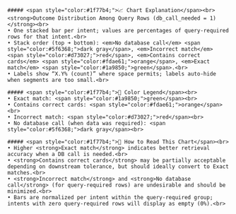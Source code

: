 
    ##### <span style="color:#1f77b4;">📈 Chart Explanation</span><br>
    <strong>Outcome Distribution Among Query Rows (db_call_needed = 1)</strong><br>
    • One stacked bar per intent; values are percentages of query-required rows for that intent.<br>
    • Stack order (top ➜ bottom): <em>No database call</em> <span style="color:#5f6368;">dark gray</span>, <em>Incorrect match</em> <span style="color:#d73027;">red</span>, <em>Contains correct cards</em> <span style="color:#fdae61;">orange</span>, <em>Exact match</em> <span style="color:#1a9850;">green</span>.<br>
    • Labels show “X.Y% (count)” where space permits; labels auto-hide when segments are too small.<br>

    ##### <span style="color:#1f77b4;">🎨 Color Legend</span><br>
    • Exact match: <span style="color:#1a9850;">green</span><br>
    • Contains correct cards: <span style="color:#fdae61;">orange</span><br>
    • Incorrect match: <span style="color:#d73027;">red</span><br>
    • No database call (when data was required): <span style="color:#5f6368;">dark gray</span><br>

    ##### <span style="color:#1f77b4;">🔎 How to Read This Chart</span><br>
    • Higher <strong>Exact match</strong> indicates better retrieval accuracy when a DB call is needed.<br>
    • <strong>Contains correct cards</strong> may be partially acceptable depending on downstream tolerance, but should ideally convert to Exact matches.<br>
    • <strong>Incorrect match</strong> and <strong>No database call</strong> (for query-required rows) are undesirable and should be minimized.<br>
    • Bars are normalized per intent within the query-required group; intents with zero query-required rows will display as empty (0%).<br>
    